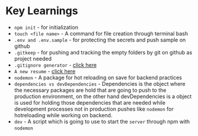 # Key Learnings
- `npm init` - for initialization 
- `touch <file name>` - A command for file creation through terminal bash 
- `.env and .env.sample` - for protecting the secrets and push sample on github
- `.gitkeep` - for pushing and tracking the empty folders by git on github as project needed
- `.gitignore generator` - [click here](https://mrkandreev.name/snippets/gitignore-generator/)
- `A new resume` - [click here](https://mrkandreev.name)
- `nodemon` - A package for hot reloading on save for backend practices
- `dependencies vs devDependencies` - Dependencies is the object where the necessary packages are hold that are going to push to the production environment, on the other hand devDependencies is a object is used for holding those dependencies that are needed while development processes not in production pushes like `nodemon` for hotreloading while working on backend. 
- `dev` - A script which is going to use to start the `server` through npm with `nodemon`